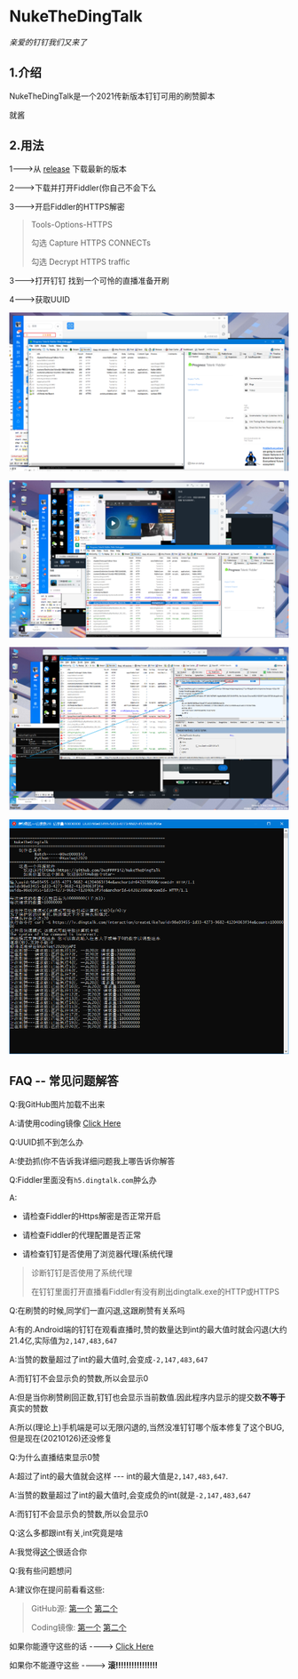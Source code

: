 # NukeTheDingTalk
*亲爱的钉钉我们又来了*
## 1.介绍
NukeTheDingTalk是一个2021传新版本钉钉可用的刷赞脚本

 就酱
 
 ## 2.用法
 
 1--->从 [release](https://github.com/0xcFFFF142/NukeTheDingTalk/releases/latest) 下载最新的版本
 
 2--->下载并打开Fiddler(你自己不会下么 
 
 3--->开启Fiddler的HTTPS解密
> Tools-Options-HTTPS
>
> 勾选 Capture HTTPS CONNECTs
>
> 勾选 Decrypt HTTPS traffic

 
 3--->打开钉钉 找到一个可怜的直播准备开刷
 
 4--->获取UUID
 
![1.png](pic/1.png)

![2.png](pic/2.png)

![3.png](pic/3.png)

![4.png](pic/4.png)

## FAQ -- 常见问题解答

Q:我GitHub图片加载不出来

A:请使用coding镜像 [Click Here](https://fxc0000142.coding.net/public/NukeTheDingtalk/NukeTheDingTalk/git/)
  
Q:UUID抓不到怎么办

A:使劲抓(你不告诉我详细问题我上哪告诉你解答

Q:Fiddler里面没有`h5.dingtalk.com`肿么办

A: 
+ 请检查Fiddler的Https解密是否正常开启

+ 请检查Fiddler的代理配置是否正常

+ 请检查钉钉是否使用了浏览器代理(系统代理

 > 诊断钉钉是否使用了系统代理
 >
 > 在钉钉里面打开直播看Fiddler有没有刷出dingtalk.exe的HTTP或HTTPS

Q:在刷赞的时候,同学们一直闪退,这跟刷赞有关系吗

A:有的.Android端的钉钉在观看直播时,赞的数量达到int的最大值时就会闪退(大约21.4亿,实际值为`2,147,483,647`

A:当赞的数量超过了int的最大值时,会变成`-2,147,483,647`

A:而钉钉不会显示负的赞数,所以会显示0

A:但是当你刷赞刷回正数,钉钉也会显示当前数值.因此程序内显示的提交数**不等于**真实的赞数

A:所以(理论上)手机端是可以无限闪退的,当然没准钉钉哪个版本修复了这个BUG,但是现在(20210126)还没修复

Q:为什么直播结束显示0赞

A:超过了int的最大值就会这样 --- int的最大值是`2,147,483,647`.

A:当赞的数量超过了int的最大值时,会变成负的int(就是`-2,147,483,647`

A:而钉钉不会显示负的赞数,所以会显示0

Q:这么多都跟int有关,int究竟是啥

A:我觉得[这个](http://www.acesheep.com/src/helpyou/?int)很适合你

Q:我有些问题想问

A:建议你在提问前看看这些: 

> GitHub源: [第一个](https://github.com/0xc0000142/Stop-Ask-Questions-The-Stupid-Ways)  [第二个](https://github.com/0xc0000142/How-To-Ask-Questions-The-Smart-Way)
>
> Coding镜像: [第一个](https://fxc0000142.coding.net/public/NukeTheDingtalk/Stop-Ask-Questions-The-Stupid-Ways/git/files)  [第二个](https://fxc0000142.coding.net/public/NukeTheDingtalk/How-To-Ask-Questions-The-Smart-Way/git)

如果你能遵守这些的话 ---->   [Click Here](https://qm.qq.com/cgi-bin/qm/qr?k=J6__CiOm8p23mJKF8GBllPuYkqXylG98&jump_from=webapi)

如果你不能遵守这些   ---->   **滚!!!!!!!!!!!!!!!!**
